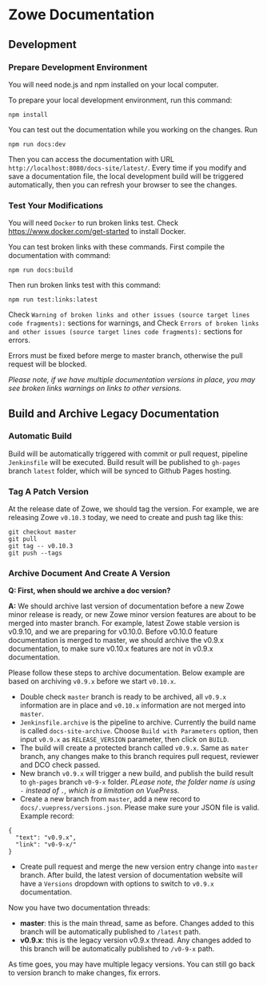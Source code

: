 # Zowe Documentation

## Development

### Prepare Development Environment

You will need node.js and npm installed on your local computer.

To prepare your local development environment, run this command:

```
npm install
```

You can test out the documentation while you working on the changes. Run

```
npm run docs:dev
```

Then you can access the documentation with URL `http://localhost:8080/docs-site/latest/`. Every time if you modify and save a documentation file, the local development build will be triggered automatically, then you can refresh your browser to see the changes.

### Test Your Modifications

You will need `Docker` to run broken links test. Check https://www.docker.com/get-started to install Docker.

You can test broken links with these commands. First compile the documentation with command:

```
npm run docs:build
```

Then run broken links test with this command:

```
npm run test:links:latest
```

Check `Warning of broken links and other issues (source target lines code fragments):` sections for warnings, and Check `Errors of broken links and other issues (source target lines code fragments):` sections for errors.

Errors must be fixed before merge to master branch, otherwise the pull request will be blocked.

_Please note, if we have multiple documentation versions in place, you may see broken links warnings on links to other versions._

## Build and Archive Legacy Documentation

### Automatic Build

Build will be automatically triggered with commit or pull request, pipeline `Jenkinsfile` will be executed. Build result will be published to `gh-pages` branch `latest` folder, which will be synced to Github Pages hosting.

### Tag A Patch Version

At the release date of Zowe, we should tag the version. For example, we are releasing Zowe `v0.10.3` today, we need to create and push tag like this:

```
git checkout master
git pull
git tag -- v0.10.3
git push --tags
```

### Archive Document And Create A Version

**Q: First, when should we archive a doc version?**

**A:** We should archive last version of documentation before a new Zowe minor release is ready, or new Zowe minor version features are about to be merged into master branch. For example, latest Zowe stable version is v0.9.10, and we are preparing for v0.10.0. Before v0.10.0 feature documentation is merged to master, we should archive the v0.9.x documentation, to make sure v0.10.x features are not in v0.9.x documentation.

Please follow these steps to archive documentation. Below example are based on archiving `v0.9.x` before we start `v0.10.x`.

- Double check `master` branch is ready to be archived, all `v0.9.x` information are in place and `v0.10.x` information are not merged into `master`.
- `Jenkinsfile.archive` is the pipeline to archive. Currently the build name is called `docs-site-archive`. Choose `Build with Parameters` option, then input `v0.9.x` as `RELEASE_VERSION` parameter, then click on `BUILD`.
- The build will create a protected branch called `v0.9.x`. Same as `mater` branch, any changes make to this branch requires pull request, reviewer and DCO check passed.
- New branch `v0.9.x` will trigger a new build, and publish the build result to `gh-pages` branch `v0-9-x` folder. _PLease note, the folder name is using `-` instead of `.`, which is a limitation on VuePress._
- Create a new branch from `master`, add a new record to `docs/.vuepress/versions.json`. Please make sure your JSON file is valid. Example record:

```
{
  "text": "v0.9.x",
  "link": "v0-9-x/"
}
```
- Create pull request and merge the new version entry change into `master` branch. After build, the latest version of documentation website will have a `Versions` dropdown with options to switch to `v0.9.x` documentation.

Now you have two documentation threads:

- **master**: this is the main thread, same as before. Changes added to this branch will be automatically published to `/latest` path.
- **v0.9.x**: this is the legacy version v0.9.x thread. Any changes added to this branch will be automatically published to `/v0-9-x` path.

As time goes, you may have multiple legacy versions. You can still go back to version branch to make changes, fix errors.
